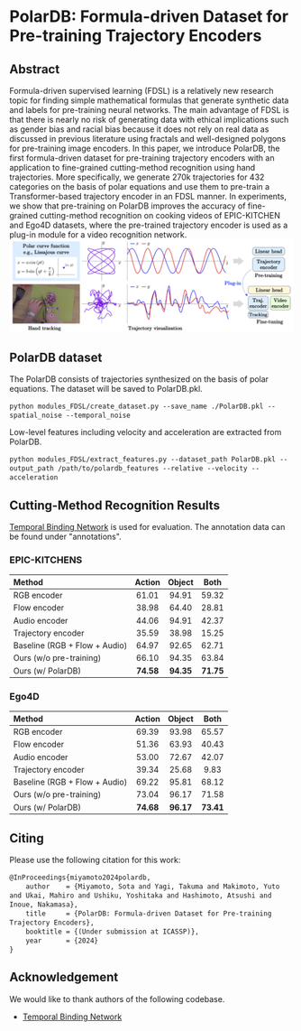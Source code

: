 # PolarDB: Formula-driven Dataset for Pre-training Trajectory Encoders

## Abstract
Formula-driven supervised learning (FDSL) is a relatively new research topic for finding simple mathematical formulas that generate synthetic data and labels for pre-training neural networks. The main advantage of FDSL is that there is nearly no risk of generating data with ethical implications such as gender bias and racial bias because it does not rely on real data as discussed in previous literature using fractals and well-designed polygons for pre-training image encoders. In this paper, we introduce PolarDB, the first formula-driven dataset for pre-training trajectory encoders with an application to fine-grained cutting-method recognition using hand trajectories. More specifically, we generate 270k trajectories for 432 categories on the basis of polar equations and use them to pre-train a Transformer-based trajectory encoder in an FDSL manner. In experiments, we show that pre-training on PolarDB improves the accuracy of fine-grained cutting-method recognition on cooking videos of EPIC-KITCHEN and Ego4D datasets, where the pre-trained trajectory encoder is used as a plug-in module for a video recognition network.
![polar-overview](./image.jpg)

## PolarDB dataset

The PolarDB consists of trajectories synthesized on the basis of polar equations. The dataset will be saved to PolarDB.pkl.
   ```shell
   python modules_FDSL/create_dataset.py --save_name ./PolarDB.pkl --spatial_noise --temporal_noise 
   ```

Low-level features including velocity and acceleration are extracted from PolarDB.
   ``` shell
   python modules_FDSL/extract_features.py --dataset_path PolarDB.pkl --output_path /path/to/polardb_features --relative --velocity --acceleration
   ```

## Cutting-Method Recognition Results

[Temporal Binding Network](https://github.com/ekazakos/temporal-binding-network) is used for evaluation. The annotation data can be found under "annotations".

### EPIC-KITCHENS

| Method | Action | Object | Both |
| :--- | :---: | :---: | :---: |
| RGB encoder | 61.01 | 94.91 | 59.32 |
| Flow encoder | 38.98 | 64.40 | 28.81 |
| Audio encoder | 44.06 | 94.91 | 42.37 |
| Trajectory encoder | 35.59 | 38.98 | 15.25 |
| Baseline (RGB + Flow + Audio) | 64.97 | 92.65 | 62.71 |
| Ours (w/o pre-training) | 66.10 | 94.35 | 63.84 |
| Ours (w/ PolarDB) | **74.58** | **94.35** | **71.75** |

### Ego4D

| Method | Action | Object | Both |
| :--- | :---: | :---: | :---: |
| RGB encoder | 69.39 | 93.98 | 65.57 |
| Flow encoder | 51.36 | 63.93 | 40.43 |
| Audio encoder | 53.00 | 72.67 | 42.07 |
| Trajectory encoder |39.34 | 25.68 | 9.83 |
| Baseline (RGB + Flow + Audio) | 69.22 | 95.81 | 68.12 |
| Ours (w/o pre-training) | 73.04 | 96.17 | 71.58 |
| Ours (w/ PolarDB) | **74.68** | **96.17** | **73.41** |

## Citing

Please use the following citation for this work:

```
@InProceedings{miyamoto2024polardb,
    author    = {Miyamoto, Sota and Yagi, Takuma and Makimoto, Yuto and Ukai, Mahiro and Ushiku, Yoshitaka and Hashimoto, Atsushi and Inoue, Nakamasa},
    title     = {PolarDB: Formula-driven Dataset for Pre-training Trajectory Encoders},
    booktitle = {(Under submission at ICASSP)},
    year      = {2024}
}
```

## Acknowledgement
We would like to thank authors of the following codebase.

- [Temporal Binding Network](https://github.com/ekazakos/temporal-binding-network)

